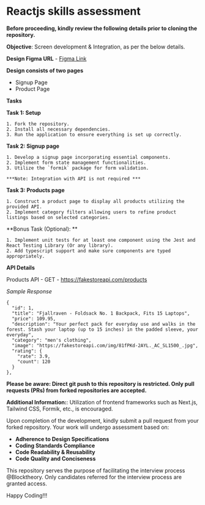 # Reactjs skills assessment

**Before proceeding, kindly review the following details prior to cloning the repository.**

**Objective**: Screen development & Integration, as per the below details.

**Design Figma URL** - [Figma Link](https://www.figma.com/file/I4Kc9Ec65lSDllHEp8c3ye/Front-End-Assignment?type=design&node-id=1%3A2&mode=design&t=EaKDe6TwTyAW9hv8-1)

**Design consists of two pages**
- Signup Page
- Product Page

**Tasks**

  **Task 1: Setup**
  
    1. Fork the repository.
    2. Install all necessary dependencies.
    3. Run the application to ensure everything is set up correctly.

  **Task 2: Signup page**
  
    1. Develop a signup page incorporating essential components.
    2. Implement form state management functionalities. 
    3. Utilize the `formik` package for form validation.

    ***Note: Integration with API is not required ***

**Task 3: Products page**

    1. Construct a product page to display all products utilizing the provided API. 
    2. Implement category filters allowing users to refine product listings based on selected categories.

**Bonus Task (Optional): **

    1. Implement unit tests for at least one component using the Jest and React Testing Library (Or any library).
    2. Add typescript support and make sure components are typed appropriately.
    
**API Details**

Products API - GET - https://fakestoreapi.com/products

_Sample Response_
```
{
  "id": 1,
  "title": "Fjallraven - Foldsack No. 1 Backpack, Fits 15 Laptops",
  "price": 109.95,
  "description": "Your perfect pack for everyday use and walks in the forest. Stash your laptop (up to 15 inches) in the padded sleeve, your everyday",
  "category": "men's clothing",
  "image": "https://fakestoreapi.com/img/81fPKd-2AYL._AC_SL1500_.jpg",
  "rating": {
    "rate": 3.9,
    "count": 120
  }
},
```

**Please be aware: Direct git push to this repository is restricted. Only pull requests (PRs) from forked repositories are accepted.**
 
**Additional Information:**:
Utilization of frontend frameworks such as Next.js, Tailwind CSS, Formik, etc., is encouraged. 

Upon completion of the development, kindly submit a pull request from your forked repository. Your work will undergo assessment based on:

- **Adherence to Design Specifications**
- **Coding Standards Compliance**
- **Code Readability & Reusability**
- **Code Quality and Conciseness**

This repository serves the purpose of facilitating the interview process @Blocktheory. Only candidates referred for the interview process are granted access.

Happy Coding!!!
